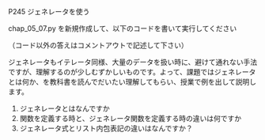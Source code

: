 P245 ジェネレータを使う

chap_05_07.py を新規作成して、以下のコードを書いて実行してください

（コード以外の答えはコメントアウトで記述して下さい）

ジェネレータもイテレータ同様、大量のデータを扱い時に、避けて通れない手法ですが、理解するのが少しむずかしいものです。よって、課題ではジェネレータとは何か、を教科書を読んでだいたい理解してもらい、授業で例を出して説明します。

1. ジェネレータとはなんですか
1. 関数を定義する時と、ジェネレータ関数を定義する時の違いは何ですか
1. ジェネレータ式とリスト内包表記の違いはなんですか？
